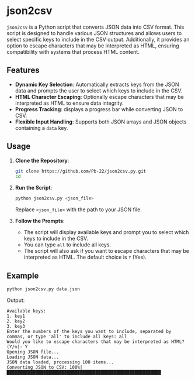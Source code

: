 
# json2csv

`json2csv` is a Python script that converts JSON data into CSV format. This script is designed to handle various JSON structures and allows users to select specific keys to include in the CSV output. Additionally, it provides an option to escape characters that may be interpreted as HTML, ensuring compatibility with systems that process HTML content.

## Features

- **Dynamic Key Selection**: Automatically extracts keys from the JSON data and prompts the user to select which keys to include in the CSV.
- **HTML Character Escaping**: Optionally escape characters that may be interpreted as HTML to ensure data integrity.
- **Progress Tracking**: displays a progress bar while converting JSON to CSV.
- **Flexible Input Handling**: Supports both JSON arrays and JSON objects containing a `data` key.

## Usage

1. **Clone the Repository**:
   ```sh
   git clone https://github.com/Pb-22/json2csv.py.git
   cd 
   ```

2. **Run the Script**:
   ```sh
   python json2csv.py <json_file>
   ```

   Replace `<json_file>` with the path to your JSON file.

3. **Follow the Prompts**:
   - The script will display available keys and prompt you to select which keys to include in the CSV.
   - You can type `all` to include all keys.
   - The script will also ask if you want to escape characters that may be interpreted as HTML. The default choice is `Y` (Yes).

## Example

```sh
python json2csv.py data.json
```

Output:
```
Available keys:
1. key1
2. key2
3. key3
Enter the numbers of the keys you want to include, separated by commas, or type 'all' to include all keys: all
Would you like to escape characters that may be interpreted as HTML? (Y/n): Y
Opening JSON file...
Loading JSON data...
JSON data loaded, processing 100 items...
Converting JSON to CSV: 100%|███████████████████████████████████████████████████████████

